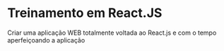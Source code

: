 # Treinamento em React.JS

Criar uma aplicação WEB totalmente voltada ao React.js e com o tempo aperfeiçoando a aplicação